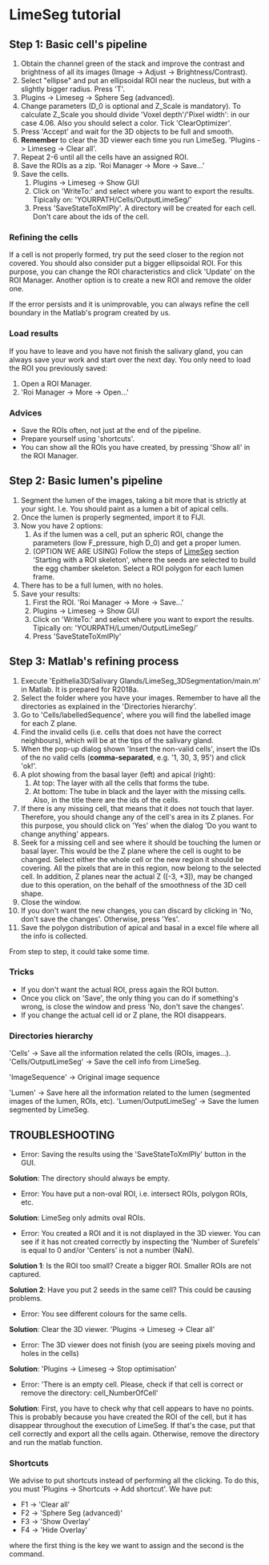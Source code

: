 # LimeSeg tutorial

## Step 1: Basic cell's pipeline

1. Obtain the channel green of the stack and improve the contrast and brightness of all its images (Image -> Adjust -> Brightness/Contrast).
2. Select "ellipse" and put an ellipsoidal ROI near the nucleus, but with a slightly bigger radius. Press 'T'.
3. Plugins -> Limeseg -> Sphere Seg (advanced).
4. Change parameters (D_0 is optional and Z_Scale is mandatory). To calculate Z_Scale you should divide 'Voxel depth'/'Pixel width': in our case 4.06. Also you should select a color. Tick 'ClearOptimizer'.
5. Press 'Accept' and wait for the 3D objects to be full and smooth.
6. **Remember** to clear the 3D viewer each time you run LimeSeg. 'Plugins -> Limeseg -> Clear all'.
7. Repeat 2-6 until all the cells have an assigned ROI.
8. Save the ROIs as a zip. 'Roi Manager -> More -> Save...'
9. Save the cells.
	1. Plugins -> Limeseg -> Show GUI
	2. Click on 'WriteTo:' and select where you want to export the results. Tipically on: 'YOURPATH/Cells/OutputLimeSeg/'
	3. Press 'SaveStateToXmlPly'. A directory will be created for each cell. Don't care about the ids of the cell.
	
### Refining the cells

If a cell is not properly formed, try put the seed closer to the region not covered. You should also consider put a bigger ellipsoidal ROI.
For this purpose, you can change the ROI characteristics and click 'Update' on the ROI Manager.
Another option is to create a new ROI and remove the older one.

If the error persists and it is unimprovable, you can always refine the cell boundary in the Matlab's program created by us. 

### Load results

If you have to leave and you have not finish the salivary gland, you can always save your work and start over the next day. You only need to load the ROI you previously saved:
1. Open a ROI Manager.
2. 'Roi Manager -> More -> Open...'

### Advices

- Save the ROIs often, not just at the end of the pipeline.
- Prepare yourself using 'shortcuts'.
- You can show all the ROIs you have created, by pressing 'Show all' in the ROI Manager.

## Step 2: Basic lumen's pipeline

1. Segment the lumen of the images, taking a bit more that is strictly at your sight. I.e. You should paint as a lumen a bit of apical cells.
2. Once the lumen is properly segmented, import it to FIJI.
3. Now you have 2 options:
	1. As if the lumen was a cell, put an spheric ROI, change the parameters (low F_pressure, high D_0) and get a proper lumen.
	2. (OPTION WE ARE USING) Follow the steps of [LimeSeg](http://imagej.net/LimeSeg) section 'Starting with a ROI skeleton', where the seeds are selected to build the egg chamber skeleton. Select a ROI polygon for each lumen frame.
4. There has to be a full lumen, with no holes.
5. Save your results:
	1. First the ROI. 'Roi Manager -> More -> Save...'
	2. Plugins -> Limeseg -> Show GUI
	3. Click on 'WriteTo:' and select where you want to export the results. Tipically on: 'YOURPATH/Lumen/OutputLimeSeg/'
	4. Press 'SaveStateToXmlPly'

## Step 3: Matlab's refining process

1. Execute 'Epithelia3D/Salivary Glands/LimeSeg_3DSegmentation/main.m' in Matlab. It is prepared for R2018a.
2. Select the folder where you have your images. Remember to have all the directories as explained in the 'Directories hierarchy'.
3. Go to 'Cells/labelledSequence', where you will find the labelled image for each Z plane.
4. Find the invalid cells (i.e. cells that does not have the correct neighbours), which will be at the tips of the salivary gland.
5. When the pop-up dialog shown 'Insert the non-valid cells', insert the IDs of the no valid cells (**comma-separated**, e.g. '1, 30, 3, 95') and click 'ok!'.
6. A plot showing from the basal layer (left) and apical (right):
	1. At top: The layer with all the cells that forms the tube.
	2. At bottom: The tube in black and the layer with the missing cells. Also, in the title there are the ids of the cells.
7. If there is any missing cell, that means that it does not touch that layer. Therefore, you should change any of the cell's area in its Z planes. For this purpose, you should click on 'Yes' when the dialog 'Do you want to change anything' appears.
8. Seek for a missing cell and see where it should be touching the lumen or basal layer. This would be the Z plane where the cell is ought to be changed. Select either the whole cell or the new region it should be covering. All the pixels that are in this region, now belong to the selected cell. In addition, Z planes near the actual Z ([-3, +3]), may be changed due to this operation, on the behalf of the smoothness of the 3D cell shape.
9. Close the window.
10. If you don't want the new changes, you can discard by clicking in 'No, don't save the changes'. Otherwise, press 'Yes'.
11. Save the polygon distribution of apical and basal in a excel file where all the info is collected.

From step to step, it could take some time.

### Tricks

- If you don't want the actual ROI, press again the ROI button.
- Once you click on 'Save', the only thing you can do if something's wrong, is close the window and press 'No, don't save the changes'.
- If you change the actual cell id or Z plane, the ROI disappears.

### Directories hierarchy

'Cells' -> Save all the information related the cells (ROIs, images...).
'Cells/OutputLimeSeg' -> Save the cell info from LimeSeg.

'ImageSequence' -> Original image sequence

'Lumen' -> Save here all the information related to the lumen (segmented images of the lumen, ROIs, etc).
'Lumen/OutputLimeSeg' -> Save the lumen segmented by LimeSeg.

## TROUBLESHOOTING

- Error: Saving the results using the 'SaveStateToXmlPly' button in the GUI.

**Solution**: The directory should always be empty.

- Error: You have put a non-oval ROI, i.e. intersect ROIs, polygon ROIs, etc.

**Solution**: LimeSeg only admits oval ROIs.

- Error: You created a ROI and it is not displayed in the 3D viewer. You can see if it has not created correctly by inspecting the 'Number of Surefels' is equal to 0 and/or 'Centers' is not a number (NaN).

**Solution 1**: Is the ROI too small? Create a bigger ROI. Smaller ROIs are not captured.

**Solution 2**: Have you put 2 seeds in the same cell? This could be causing problems.

- Error: You see different colours for the same cells.

**Solution**: Clear the 3D viewer. 'Plugins -> Limeseg -> Clear all'

- Error: The 3D viewer does not finish (you are seeing pixels moving and holes in the cells)

**Solution**: 'Plugins -> Limeseg -> Stop optimisation'

- Error: 'There is an empty cell. Please, check if that cell is correct or remove the directory: cell_NumberOfCell'

**Solution**: First, you have to check why that cell appears to have no points. This is probably because you have created the ROI of the cell, but it has disappear throughout the execution of LimeSeg. If that's the case, put that cell correctly and export all the cells again. Otherwise, remove the directory and run the matlab function.

### Shortcuts

We advise to put shortcuts instead of performing all the clicking. To do this, you must 'Plugins -> Shortcuts -> Add shortcut'. We have put:

- F1 -> 'Clear all'
- F2 -> 'Sphere Seg (advanced)'
- F3 -> 'Show Overlay'
- F4 -> 'Hide Overlay'

where the first thing is the key we want to assign and the second is the command.
